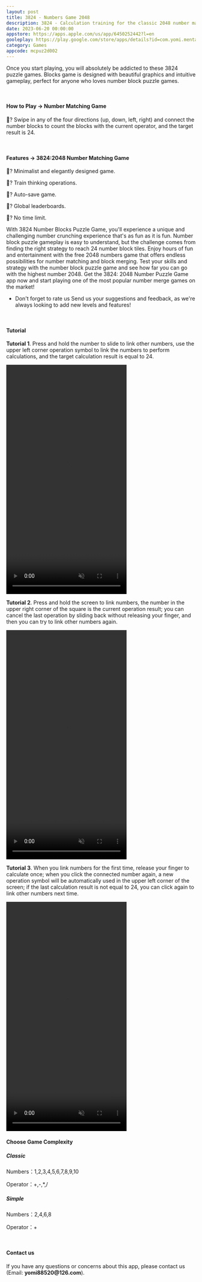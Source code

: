 ```yaml
---
layout: post
title: 3824 - Numbers Game 2048
description: 3824 - Calculation training for the classic 2048 number matching game!
date: 2023-06-20 00:00:00
appstore: https://apps.apple.com/us/app/6450252442?l=en
gooleplay: https://play.google.com/store/apps/details?id=com.yomi.mentalcalculation3824
category: Games
appcode: mcpuz2d002
---
```



Once you start playing, you will absolutely be addicted to these 3824 puzzle games. Blocks game is designed with beautiful graphics and intuitive gameplay, perfect for anyone who loves number block puzzle games.

<br>

#### How to Play → Number Matching Game

🔢? Swipe in any of the four directions (up, down, left, right) and connect the number blocks to count the blocks with the current operator, and the target result is 24.

<br>

#### Features → 3824:2048 Number Matching Game

🔢? Minimalist and elegantly designed game.

🔢? Train thinking operations.

🔢? Auto-save game.

🔢? Global leaderboards.

🔢? No time limit.

With 3824 Number Blocks Puzzle Game, you'll experience a unique and challenging number crunching experience that's as fun as it is fun. Number block puzzle gameplay is easy to understand, but the challenge comes from finding the right strategy to reach 24 number block tiles. Enjoy hours of fun and entertainment with the free 2048 numbers game that offers endless possibilities for number matching and block merging. Test your skills and strategy with the number block puzzle game and see how far you can go with the highest number 2048. Get the 3824: 2048 Number Puzzle Game app now and start playing one of the most popular number merge games on the market!

- Don't forget to rate us
Send us your suggestions and feedback, as we're always looking to add new levels and features!

<br>

#### Tutorial

<b>Tutorial 1</b>. Press and hold the number to slide to link other numbers, use the upper left corner operation symbol to link the numbers to perform calculations, and the target calculation result is equal to 24.

<video width="320" height="610" autoplay loop muted>
  <source src="images\videos\mcpuz2d002\tutorial_1.mp4" type="video/mp4">
</video>

<br>

<b>Tutorial 2</b>. Press and hold the screen to link numbers, the number in the upper right corner of the square is the current operation result; you can cancel the last operation by sliding back without releasing your finger, and then you can try to link other numbers again.

<video width="320" height="610" autoplay loop muted>
  <source src="images\videos\mcpuz2d002\tutorial_2.mp4" type="video/mp4">
</video>

<br>

<b>Tutorial 3</b>. When you link numbers for the first time, release your finger to calculate once; when you click the connected number again, a new operation symbol will be automatically used in the upper left corner of the screen; if the last calculation result is not equal to 24, you can click again to link other numbers next time.

<video width="320" height="610" autoplay loop muted>
  <source src="images\videos\mcpuz2d002\tutorial_3.mp4" type="video/mp4">
</video>

<br>

#### Choose Game Complexity

##### Classic


Numbers：1,2,3,4,5,6,7,8,9,10

Operator：+,-,*,/



##### Simple

Numbers：2,4,6,8

Operator：+



<br>


#### Contact us

If you have any questions or concerns about this app, please contact us (Email:  __yomi88520@126.com__).


<br>
<br>
<br>
<br>

